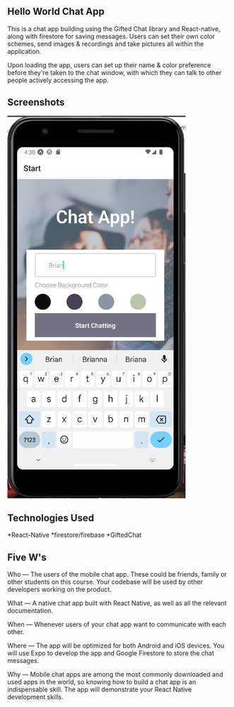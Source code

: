 
## Hello World Chat App
This is a chat app building using the Gifted Chat library and React-native, along with firestore for saving messages. Users can set their own color schemes, send images & recordings and take pictures all within the application.

Upon loading the app, users can set up their name & color preference before they're taken to the chat window, with which they can talk to other people actively accessing the app.

## Screenshots
![A screenshot of the login interface](./public/chatApp.png)

## Technologies Used
*React-Native
*firestore/firebase
*GiftedChat

## Five W's

Who — The users of the mobile chat app. These could be friends, family or other students on this course. Your codebase will be used by other developers working on the product.

What — A native chat app built with React Native, as well as all the relevant documentation.

When — Whenever users of your chat app want to communicate with each other.

Where — The app will be optimized for both Android and iOS devices. You will use Expo to develop the app and Google Firestore to store the chat messages.

Why — Mobile chat apps are among the most commonly downloaded and used apps in the world, so knowing how to build a chat app is an indispensable skill. The app will demonstrate your React Native development skills.